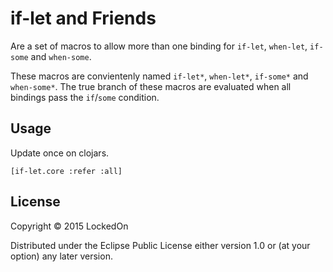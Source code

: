 # if-let and Friends

Are a set of macros to allow more than one binding for `if-let`, `when-let`, `if-some` and `when-some`.

These macros are convientenly named `if-let*`, `when-let*`, `if-some*` and `when-some*`. The true branch of these macros are evaluated when all bindings pass the `if`/`some` condition.

## Usage

Update once on clojars.

`[if-let.core :refer :all]`

## License

Copyright © 2015 LockedOn

Distributed under the Eclipse Public License either version 1.0 or (at
your option) any later version.

